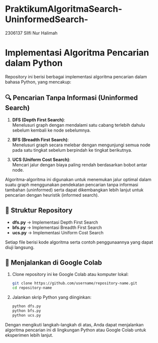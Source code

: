# PraktikumAlgoritmaSearch-UninformedSearch-
2306137 SIlfi Nur Halimah
# Implementasi Algoritma Pencarian dalam Python

Repository ini berisi berbagai implementasi algoritma pencarian dalam bahasa Python, yang mencakup:

## 🔍 Pencarian Tanpa Informasi (Uninformed Search)
1. **DFS (Depth First Search)**:  
   Menelusuri graph dengan mendalami satu cabang terlebih dahulu sebelum kembali ke node sebelumnya.
   
2. **BFS (Breadth First Search)**:  
   Menelusuri graph secara melebar dengan mengunjungi semua node pada satu tingkat sebelum berpindah ke tingkat berikutnya.
   
3. **UCS (Uniform Cost Search)**:  
   Mencari jalur dengan biaya paling rendah berdasarkan bobot antar node.

Algoritma-algoritma ini digunakan untuk menemukan jalur optimal dalam suatu graph menggunakan pendekatan pencarian tanpa informasi tambahan (uninformed) serta dapat dikembangkan lebih lanjut untuk pencarian dengan heuristik (informed search).

## 📁 Struktur Repository
- **dfs.py** → Implementasi Depth First Search
- **bfs.py** → Implementasi Breadth First Search
- **ucs.py** → Implementasi Uniform Cost Search

Setiap file berisi kode algoritma serta contoh penggunaannya yang dapat diuji langsung.

## 🚀 Menjalankan di Google Colab
1. Clone repository ini ke Google Colab atau komputer lokal:
    ```bash
    git clone https://github.com/username/repository-name.git
    cd repository-name
    ```

2. Jalankan skrip Python yang diinginkan:
    ```bash
    python dfs.py
    python bfs.py
    python ucs.py
    ```

Dengan mengikuti langkah-langkah di atas, Anda dapat menjalankan algoritma pencarian ini di lingkungan Python atau Google Colab untuk eksperimen lebih lanjut.
